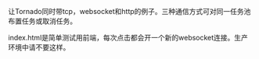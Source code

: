 让Tornado同时带tcp，websocket和http的例子。三种通信方式可对同一任务池布置任务或取消任务。

index.html是简单测试用前端，每次点击都会开一个新的websocket连接。生产环境中请不要这样。